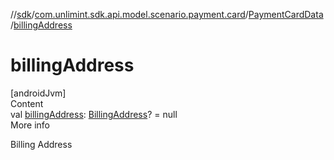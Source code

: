 //[sdk](../../../index.md)/[com.unlimint.sdk.api.model.scenario.payment.card](../index.md)/[PaymentCardData](index.md)/[billingAddress](billing-address.md)



# billingAddress  
[androidJvm]  
Content  
val [billingAddress](billing-address.md): [BillingAddress](../../com.unlimint.sdk.api.model/-billing-address/index.md)? = null  
More info  


Billing Address

  



